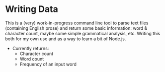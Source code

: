 # Writing Data

This is a (very) work-in-progress command line tool to parse text files (containing English prose) and return some basic information: word & character count, maybe some simple grammatical analysis, etc. Writing this both for my own use and as a way to learn a bit of Node.js.

- Currently returns:
	- Character count
	- Word count
	- Frequency of an input word